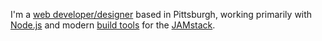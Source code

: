 I'm a [web developer/designer](https://medium.com/chingu/website-builder-vs-web-developer-vs-designer-vs-consultant-6a8de6ffd5f7) based in Pittsburgh, working primarily with [Node.js](https://www.freecodecamp.org/news/what-are-the-advantages-of-node-js/) and modern [build tools](https://www.freecodecamp.org/news/making-sense-of-front-end-build-tools-3a1b3a87043b/) for the [JAMstack](https://medium.com/memory-leak/the-jamstack-its-pretty-sweet-e0834e4e6bb7).
